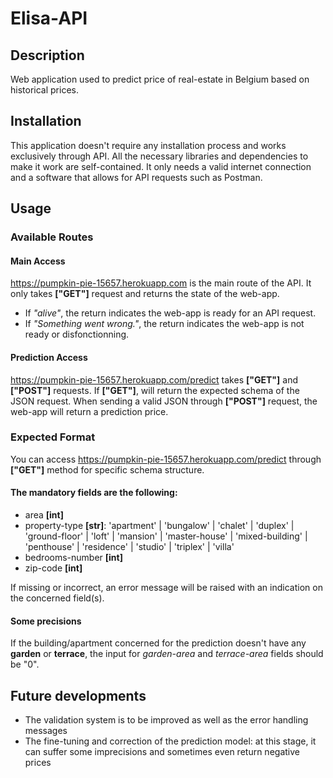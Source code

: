 # Elisa-API 

## Description 

Web application used to predict price of real-estate in Belgium based on historical prices. 

## Installation 

This application doesn't require any installation process and works exclusively through API.
All the necessary libraries and dependencies to make it work are self-contained. 
It only needs a valid internet connection and a software that allows for API requests such as Postman. 

## Usage

### Available Routes 

#### Main Access
https://pumpkin-pie-15657.herokuapp.com is the main route of the API. 
It only takes **["GET"]** request and returns the state of the web-app. 
- If *"alive"*, the return indicates the web-app is ready for an API request. 
- If *"Something went wrong."*, the return indicates the web-app is not ready or disfonctionning. 

#### Prediction Access
https://pumpkin-pie-15657.herokuapp.com/predict takes **["GET"]** and **["POST"]** requests.
If **["GET"]**, will return the expected schema of the JSON request. 
When sending a valid JSON through **["POST"]** request, the web-app will return a prediction price. 

### Expected Format 

You can access https://pumpkin-pie-15657.herokuapp.com/predict through **["GET"]** method for specific schema structure.

#### The mandatory fields are the following: 
- area **[int]**
- property-type **[str]**: 'apartment' | 'bungalow' | 'chalet' | 'duplex' | 'ground-floor' | 'loft' | 'mansion' | 'master-house' | 'mixed-building' | 'penthouse' | 'residence' | 'studio' | 'triplex' | 'villa'
- bedrooms-number **[int]**
- zip-code **[int]**

If missing or incorrect, an error message will be raised with an indication on the concerned field(s). 

#### Some precisions
If the building/apartment concerned for the prediction doesn't have any **garden** or **terrace**, 
the input for *garden-area* and *terrace-area* fields should be "0". 


## Future developments

- The validation system is to be improved as well as the error handling messages 
- The fine-tuning and correction of the prediction model: at this stage, it  can suffer some imprecisions and sometimes even return negative prices 